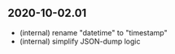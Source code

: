 2020-10-02.01
-------------

* (internal) rename "datetime" to "timestamp"
* (internal) simplify JSON-dump logic

